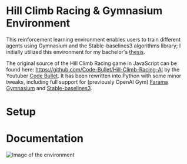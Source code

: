 # Hill Climb Racing & Gymnasium Environment
This reinforcement learning environment enables users to train different agents using Gymnasium and the Stable-baselines3 algorithms library; I initially utilized this environment for my bachelor's [thesis](https://theses.liacs.nl/2953).

The original source of the Hill Climb Racing game in JavaScript can be found here: https://github.com/Code-Bullet/Hill-Climb-Racing-AI by the Youtuber [Code Bullet](https://www.youtube.com/codebullet). It has been rewritten into Python with some minor tweaks, including full support for (previously OpenAI Gym) [Farama Gymnasium](https://github.com/Farama-Foundation/Gymnasium) and [Stable-baselines3](https://github.com/DLR-RM/stable-baselines3). 

# Setup

# Documentation

![Image of the environment](https://i.ibb.co/d2Nfxxd/Schermafbeelding-2024-07-17-115028.png)
